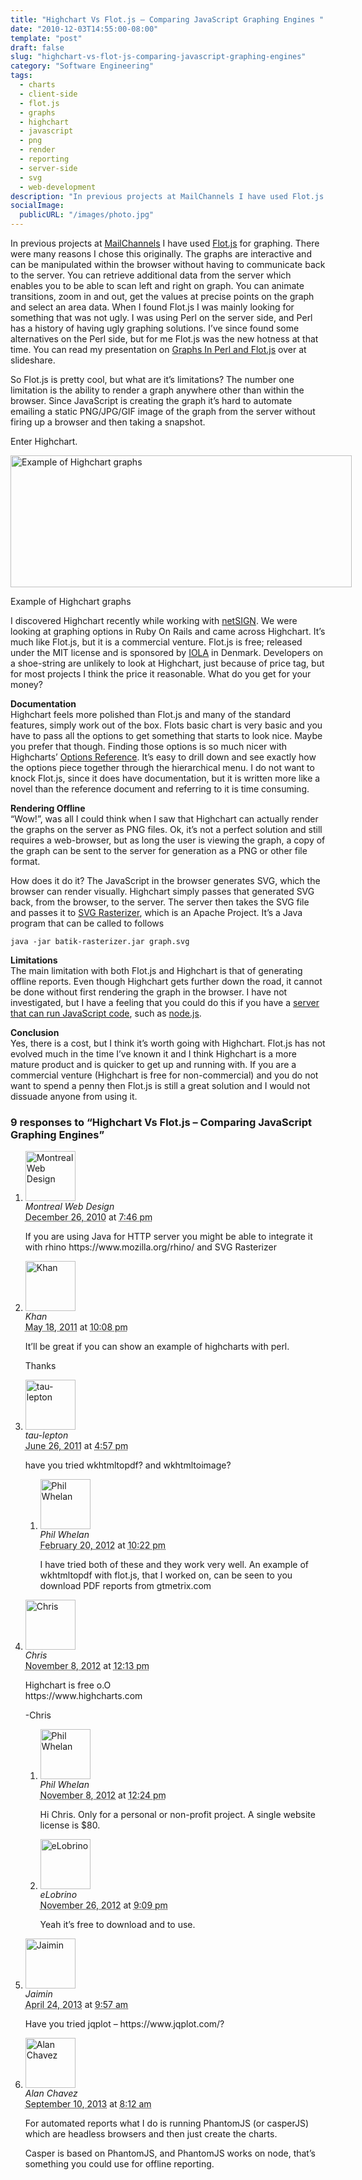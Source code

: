 ```yaml
---
title: "Highchart Vs Flot.js – Comparing JavaScript Graphing Engines "
date: "2010-12-03T14:55:00-08:00"
template: "post"
draft: false
slug: "highchart-vs-flot-js-comparing-javascript-graphing-engines"
category: "Software Engineering"
tags:
  - charts
  - client-side
  - flot.js
  - graphs
  - highchart
  - javascript
  - png
  - render
  - reporting
  - server-side
  - svg
  - web-development
description: "In previous projects at MailChannels I have used Flot.js for graphing. There were many reasons I chose this originally. The graphs are interactive and can be"
socialImage:
  publicURL: "/images/photo.jpg"
---
```

In previous projects at [MailChannels](https://www.mailchannels.com/blog) I have used [Flot.js](https://code.google.com/p/flot/) for graphing. There were many reasons I chose this originally. The graphs are interactive and can be manipulated within the browser without having to communicate back to the server. You can retrieve additional data from the server which enables you to be able to scan left and right on graph. You can animate transitions, zoom in and out, get the values at precise points on the graph and select an area data. When I found Flot.js I was mainly looking for something that was not ugly. I was using Perl on the server side, and Perl has a history of having ugly graphing solutions. I’ve since found some alternatives on the Perl side, but for me Flot.js was the new hotness at that time. You can read my presentation on [Graphs In Perl and Flot.js](https://www.slideshare.net/philwhln/graphs-in-perl-and-flotjs) over at slideshare.

So Flot.js is pretty cool, but what are it’s limitations? The number one limitation is the ability to render a graph anywhere other than within the browser. Since JavaScript is creating the graph it’s hard to automate emailing a static PNG/JPG/GIF image of the graph from the server without firing up a browser and then taking a snapshot.

Enter Highchart.

<div class="wp-caption alignnone" id="attachment_364" style="width: 556px">
<a href="/wp-content/uploads/2010/12/Screen-shot-2010-12-03-at-2.52.25-PM.png">
<img alt="Example of Highchart graphs" class="size-full wp-image-364" height="211" src="/wp-content/uploads/2010/12/Screen-shot-2010-12-03-at-2.52.25-PM.png" title="Example of Highchart graphs" width="546"/>
</a>
<p class="wp-caption-text">Example of Highchart graphs</p>
</div>

I discovered Highchart recently while working with [netSIGN](https://www.netsign.com). We were looking at graphing options in Ruby On Rails and came across Highchart. It’s much like Flot.js, but it is a commercial venture. Flot.js is free; released under the MIT license and is sponsored by [IOLA](https://www.iola.dk/) in Denmark. Developers on a shoe-string are unlikely to look at Highchart, just because of price tag, but for most projects I think the price it reasonable. What do you get for your money?

__Documentation__  
Highchart feels more polished than Flot.js and many of the standard features, simply work out of the box. Flots basic chart is very basic and you have to pass all the options to get something that starts to look nice. Maybe you prefer that though. Finding those options is so much nicer with Highcharts’ [Options Reference](https://www.highcharts.com/ref/). It’s easy to drill down and see exactly how the options piece together through the hierarchical menu. I do not want to knock Flot.js, since it does have documentation, but it is written more like a novel than the reference document and referring to it is time consuming.

__Rendering Offline__  
“Wow!”, was all I could think when I saw that Highchart can actually render the graphs on the server as PNG files. Ok, it’s not a perfect solution and still requires a web-browser, but as long the user is viewing the graph, a copy of the graph can be sent to the server for generation as a PNG or other file format.

How does it do it? The JavaScript in the browser generates SVG, which the browser can render visually. Highchart simply passes that generated SVG back, from the browser, to the server. The server then takes the SVG file and passes it to [SVG Rasterizer](https://xmlgraphics.apache.org/batik/tools/rasterizer.html), which is an Apache Project. It’s a Java program that can be called to follows

```
java -jar batik-rasterizer.jar graph.svg
```

__Limitations__  
The main limitation with both Flot.js and Highchart is that of generating offline reports. Even though Highchart gets further down the road, it cannot be done without first rendering the graph in the browser. I have not investigated, but I have a feeling that you could do this if you have a [server that can run JavaScript code](https://developer.mozilla.org/en/JavaScript_shells), such as [node.js](https://nodejs.org/).

__Conclusion__  
Yes, there is a cost, but I think it’s worth going with Highchart. Flot.js has not evolved much in the time I’ve known it and I think Highchart is a more mature product and is quicker to get up and running with. If you are a commercial venture (Highchart is free for non-commercial) and you do not want to spend a penny then Flot.js is still a great solution and I would not dissuade anyone from using it.

<div id="comments">
  <h3 id="comments-number" class="comments-header">9 responses to “Highchart Vs Flot.js – Comparing JavaScript Graphing Engines”</h3>
  <ol class="comment-list">
    <li id="comment-490" class="comment even thread-even depth-1 comment reader">
      <img alt="Montreal Web Design" src="https://0.gravatar.com/avatar/2e41d52b2986c0c63a2f464e34b7b3f3?s=80&amp;d=https%3A%2F%2F0.gravatar.com%2Favatar%2Fad516503a11cd5ca435acc9bb6523536%3Fs%3D80&amp;r=PG" class="avatar avatar-80 photo" height="80" width="80" />
      <div class="comment-meta comment-meta-data">
        <div class="comment-author vcard">
          <cite class="fn" title="https://websitecenter.ca/">Montreal Web Design</cite>
        </div>
        <!-- .comment-author .vcard -->
        <abbr class="comment-date" title="Sunday, December 26th, 2010, 7:46 pm">December 26, 2010</abbr> at <abbr class="comment-time" title="Sunday, December 26th, 2010, 7:46 pm">7:46 pm</abbr>
      </div>
      <div class="comment-text">
        <p>If you are using Java for HTTP server you might be able to integrate it with rhino https://www.mozilla.org/rhino/ and SVG Rasterizer</p>
      </div>
      <!-- .comment-text -->
    </li>
    <!-- .comment -->
    <li id="comment-2951" class="comment odd alt thread-odd thread-alt depth-1 comment reader">
      <img alt="Khan" src="https://0.gravatar.com/avatar/4fd93a3eccffb8c13e3cf9becc18d3a3?s=80&amp;d=https%3A%2F%2F0.gravatar.com%2Favatar%2Fad516503a11cd5ca435acc9bb6523536%3Fs%3D80&amp;r=PG" class="avatar avatar-80 photo" height="80" width="80" />
      <div class="comment-meta comment-meta-data">
        <div class="comment-author vcard">
          <cite class="fn">Khan</cite>
        </div>
        <!-- .comment-author .vcard -->
        <abbr class="comment-date" title="Wednesday, May 18th, 2011, 10:08 pm">May 18, 2011</abbr> at <abbr class="comment-time" title="Wednesday, May 18th, 2011, 10:08 pm">10:08 pm</abbr>
      </div>
      <div class="comment-text">
        <p>It’ll be great if you can show an example of highcharts with perl.</p>
        <p>Thanks</p>
      </div>
      <!-- .comment-text -->
    </li>
    <!-- .comment -->
    <li id="comment-3484" class="comment even thread-even depth-1 comment reader">
      <img alt="tau-lepton" src="https://0.gravatar.com/avatar/4926dd13fe5428873d77d8222d65f303?s=80&amp;d=https%3A%2F%2F0.gravatar.com%2Favatar%2Fad516503a11cd5ca435acc9bb6523536%3Fs%3D80&amp;r=PG" class="avatar avatar-80 photo" height="80" width="80" />
      <div class="comment-meta comment-meta-data">
        <div class="comment-author vcard">
          <cite class="fn">tau-lepton</cite>
        </div>
        <!-- .comment-author .vcard -->
        <abbr class="comment-date" title="Sunday, June 26th, 2011, 4:57 pm">June 26, 2011</abbr> at <abbr class="comment-time" title="Sunday, June 26th, 2011, 4:57 pm">4:57 pm</abbr>
      </div>
      <div class="comment-text">
        <p>have you tried wkhtmltopdf? and wkhtmltoimage?</p>
      </div>
      <!-- .comment-text -->
      <ol class="children">
        <li id="comment-9492" class="comment byuser comment-author-admin bypostauthor odd alt depth-2 comment role-administrator user-admin entry-author">
          <img alt="Phil Whelan" src="https://1.gravatar.com/avatar/5f357d996da96ccd36d3374e3728bf29?s=80&amp;d=https%3A%2F%2F1.gravatar.com%2Favatar%2Fad516503a11cd5ca435acc9bb6523536%3Fs%3D80&amp;r=PG" class="avatar avatar-80 photo" height="80" width="80" />
          <div class="comment-meta comment-meta-data">
            <div class="comment-author vcard">
              <cite class="fn" title="https://www.google.com/profiles/101358683928607234715">Phil Whelan</cite>
            </div>
            <!-- .comment-author .vcard -->
            <abbr class="comment-date" title="Monday, February 20th, 2012, 10:22 pm">February 20, 2012</abbr> at <abbr class="comment-time" title="Monday, February 20th, 2012, 10:22 pm">10:22 pm</abbr>
          </div>
          <div class="comment-text">
            <p>I have tried both of these and they work very well. An example of wkhtmltopdf with flot.js, that I worked on, can be seen to you download PDF reports from gtmetrix.com</p>
          </div>
          <!-- .comment-text -->
        </li>
        <!-- .comment -->
      </ol>
    </li>
    <!-- .comment -->
    <li id="comment-25226" class="comment even thread-odd thread-alt depth-1 comment reader">
      <img alt="Chris" src="https://0.gravatar.com/avatar/048c615183b42a20ec81b90af7ab221d?s=80&amp;d=https%3A%2F%2F0.gravatar.com%2Favatar%2Fad516503a11cd5ca435acc9bb6523536%3Fs%3D80&amp;r=PG" class="avatar avatar-80 photo" height="80" width="80" />
      <div class="comment-meta comment-meta-data">
        <div class="comment-author vcard">
          <cite class="fn">Chris</cite>
        </div>
        <!-- .comment-author .vcard -->
        <abbr class="comment-date" title="Thursday, November 8th, 2012, 12:13 pm">November 8, 2012</abbr> at <abbr class="comment-time" title="Thursday, November 8th, 2012, 12:13 pm">12:13 pm</abbr>
      </div>
      <div class="comment-text">
        <p>Highchart is free o.O<br />
https://www.highcharts.com</p>
        <p>-Chris</p>
      </div>
      <!-- .comment-text -->
      <ol class="children">
        <li id="comment-25228" class="comment byuser comment-author-admin bypostauthor odd alt depth-2 comment role-administrator user-admin entry-author">
          <img alt="Phil Whelan" src="https://1.gravatar.com/avatar/5f357d996da96ccd36d3374e3728bf29?s=80&amp;d=https%3A%2F%2F1.gravatar.com%2Favatar%2Fad516503a11cd5ca435acc9bb6523536%3Fs%3D80&amp;r=PG" class="avatar avatar-80 photo" height="80" width="80" />
          <div class="comment-meta comment-meta-data">
            <div class="comment-author vcard">
              <cite class="fn" title="https://www.google.com/profiles/101358683928607234715">Phil Whelan</cite>
            </div>
            <!-- .comment-author .vcard -->
            <abbr class="comment-date" title="Thursday, November 8th, 2012, 12:24 pm">November 8, 2012</abbr> at <abbr class="comment-time" title="Thursday, November 8th, 2012, 12:24 pm">12:24 pm</abbr>
          </div>
          <div class="comment-text">
            <p>Hi Chris. Only for a personal or non-profit project. A single website license is $80.</p>
          </div>
          <!-- .comment-text -->
        </li>
        <!-- .comment -->
        <li id="comment-27253" class="comment even depth-2 comment reader">
          <img alt="eLobrino" src="https://0.gravatar.com/avatar/8c7d91463125e762373cb26d0bfe7bd9?s=80&amp;d=https%3A%2F%2F0.gravatar.com%2Favatar%2Fad516503a11cd5ca435acc9bb6523536%3Fs%3D80&amp;r=PG" class="avatar avatar-80 photo" height="80" width="80" />
          <div class="comment-meta comment-meta-data">
            <div class="comment-author vcard">
              <cite class="fn">eLobrino</cite>
            </div>
            <!-- .comment-author .vcard -->
            <abbr class="comment-date" title="Monday, November 26th, 2012, 9:09 pm">November 26, 2012</abbr> at <abbr class="comment-time" title="Monday, November 26th, 2012, 9:09 pm">9:09 pm</abbr>
          </div>
          <div class="comment-text">
            <p>Yeah it’s free to download and to use.</p>
          </div>
          <!-- .comment-text -->
        </li>
        <!-- .comment -->
      </ol>
    </li>
    <!-- .comment -->
    <li id="comment-43433" class="comment odd alt thread-even depth-1 comment reader">
      <img alt="Jaimin" src="https://1.gravatar.com/avatar/f29e862e012e69cf44a2380d17961313?s=80&amp;d=https%3A%2F%2F1.gravatar.com%2Favatar%2Fad516503a11cd5ca435acc9bb6523536%3Fs%3D80&amp;r=PG" class="avatar avatar-80 photo" height="80" width="80" />
      <div class="comment-meta comment-meta-data">
        <div class="comment-author vcard">
          <cite class="fn" title="https://www.tuvalabs.com">Jaimin</cite>
        </div>
        <!-- .comment-author .vcard -->
        <abbr class="comment-date" title="Wednesday, April 24th, 2013, 9:57 am">April 24, 2013</abbr> at <abbr class="comment-time" title="Wednesday, April 24th, 2013, 9:57 am">9:57 am</abbr>
      </div>
      <div class="comment-text">
        <p>Have you tried jqplot – https://www.jqplot.com/?</p>
      </div>
      <!-- .comment-text -->
    </li>
    <!-- .comment -->
    <li id="comment-65206" class="comment even thread-odd thread-alt depth-1 comment reader">
      <img alt="Alan Chavez" src="https://0.gravatar.com/avatar/4ba0e5820cec0a91f873370a50039b87?s=80&amp;d=https%3A%2F%2F0.gravatar.com%2Favatar%2Fad516503a11cd5ca435acc9bb6523536%3Fs%3D80&amp;r=PG" class="avatar avatar-80 photo" height="80" width="80" />
      <div class="comment-meta comment-meta-data">
        <div class="comment-author vcard">
          <cite class="fn" title="https://www.alanchavez.com">Alan Chavez</cite>
        </div>
        <!-- .comment-author .vcard -->
        <abbr class="comment-date" title="Tuesday, September 10th, 2013, 8:12 am">September 10, 2013</abbr> at <abbr class="comment-time" title="Tuesday, September 10th, 2013, 8:12 am">8:12 am</abbr>
      </div>
      <div class="comment-text">
        <p>For automated reports what I do is running PhantomJS (or casperJS) which are headless browsers and then just create the charts. </p>
        <p>Casper is based on PhantomJS, and PhantomJS works on node, that’s something you could use for offline reporting.</p>
      </div>
      <!-- .comment-text -->
    </li>
    <!-- .comment -->
  </ol>
  <!-- .comment-list -->
</div>

